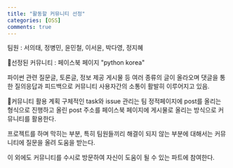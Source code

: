 ```yaml
---
title: "활동할 커뮤니티 선정"
categories: [OSS]
comments: true
---
```


팀원 : 서의태, 정병민, 윤민철, 이서윤, 박다영, 정지혜

📌선정된 커뮤니티 : 페이스북 페이지 "python korea"

파이썬 관련 질문글, 토론글, 정보 제공 게시물 등 여러 종류의 글이 올라오며 댓글을 통한 질의응답과 피드백으로 커뮤니티 사용자간의 소통이 활발히 이루어지고 있음.

📌커뮤니티 활용 계획
구체적인 task와 issue 관리는 팀 정적페이지에 post를 올리는 형식으로 진행하고 올린 post 주소를 페이스북 페이지에 게시물로 올리는 방식으로 커뮤니티를 활용한다.

프로젝트를 하며 막히는 부분, 특히 팀원들끼리 해결이 되지 않는 부분에 대해서는 커뮤니티에 질문을 올려 도움을 받는다.

이 외에도 커뮤니티를 수시로 방문하여 자신이 도움이 될 수 있는 파트에 참여한다.
